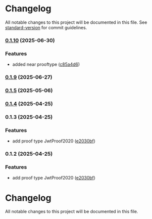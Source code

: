 # Changelog

All notable changes to this project will be documented in this file. See [standard-version](https://github.com/conventional-changelog/standard-version) for commit guidelines.

### [0.1.10](https://github.com/KayTrust/prooftypes/compare/v0.1.9...v0.1.10) (2025-06-30)


### Features

* added near prooftype ([c85a4d6](https://github.com/KayTrust/prooftypes/commit/c85a4d6864fee243b9d18d42c68a13191d8c5f50))

### [0.1.9](https://github.com/KayTrust/prooftypes/compare/v0.1.5...v0.1.9) (2025-06-27)

### [0.1.5](https://github.com/KayTrust/prooftypes/compare/v0.1.4...v0.1.5) (2025-05-06)

### [0.1.4](https://github.com/KayTrust/prooftypes/compare/v0.1.3...v0.1.4) (2025-04-25)

### 0.1.3 (2025-04-25)


### Features

* add proof type JwtProof2020 ([e2030bf](https://github.com/KayTrust/prooftypes/commit/e2030bfb69d9abad71e4d4c3ab73732f11ad14c8))

### 0.1.2 (2025-04-25)


### Features

* add proof type JwtProof2020 ([e2030bf](https://github.com/KayTrust/prooftypes/commit/e2030bfb69d9abad71e4d4c3ab73732f11ad14c8))

# Changelog

All notable changes to this project will be documented in this file.
